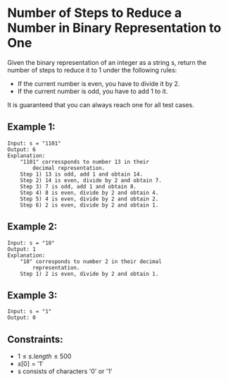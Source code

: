 # Number of Steps to Reduce a Number in Binary Representation to One

Given the binary representation of an integer as a string s, return the  
number of steps to reduce it to 1 under the following rules:

* If the current number is even, you have to divide it by 2.
* If the current number is odd, you have to add 1 to it.

It is guaranteed that you can always reach one for all test cases.

 

## Example 1:

    Input: s = "1101"
    Output: 6
    Explanation: 
        "1101" corressponds to number 13 in their 
            decimal representation.
        Step 1) 13 is odd, add 1 and obtain 14. 
        Step 2) 14 is even, divide by 2 and obtain 7.
        Step 3) 7 is odd, add 1 and obtain 8.
        Step 4) 8 is even, divide by 2 and obtain 4.  
        Step 5) 4 is even, divide by 2 and obtain 2. 
        Step 6) 2 is even, divide by 2 and obtain 1.  

## Example 2:

    Input: s = "10"
    Output: 1
    Explanation: 
        "10" corresponds to number 2 in their decimal 
            representation.
        Step 1) 2 is even, divide by 2 and obtain 1.  

## Example 3:

    Input: s = "1"
    Output: 0

 

## Constraints:

* $1 \le s.length \le 500$
* $s[0] = '1'$
* s consists of characters '0' or '1'

